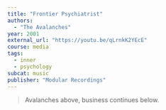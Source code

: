 ```yaml
---
title: "Frontier Psychiatrist"
authors:
  - "The Avalanches"
year: 2001
external_url: "https://youtu.be/qLrnkK2YEcE"
course: media
tags:
  - inner
  - psychology
subcat: music
publisher: "Modular Recordings"
---
```


> Avalanches above, business continues below.
